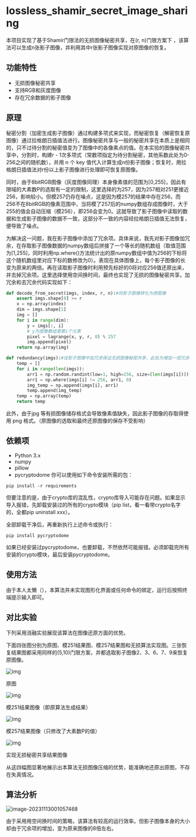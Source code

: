 # lossless_shamir_secret_image_sharing
​本项目实现了基于Shamir门限法的无损图像秘密共享，在(r, n)门限方案下 ，该算法可以生成n张影子图像，并利用其中r张影子图像实现对原图像的恢复。

## 功能特性

- 无损图像秘密共享
- 支持RGB和灰度图像
- 存在冗余数据的影子图像

## 原理

​秘密分割（加密生成影子图像）通过构建多项式来实现，而秘密恢复（解密恢复原图像）通过拉格朗日插值法进行。图像秘密共享与一般的秘密共享在本质上是相同的，只不过待分割的秘密值变为了图像中的各像素点的值。在本实验的图像秘密共享中，分割时，构建r - 1次多项式（常数项指定为待分割秘密，其他系数此处为0-256之间的随机数），并用 n 个 key 值代入计算生成n份影子图像；恢复时，用拉格朗日插值法对r份以上影子图像进行处理即可恢复原图像。

​同时，由于8bitRGB图像（灰度图像同理）本身像素值的范围为[0,255]，因此有限域的大素数P的选取有一定的限制，这里选择的为257，因为257相对251更接近256，影响较小。但模257仍存在噪点，这是因为模257的结果中存在256，而256不在8bitRGB的像素范围中，当将模了257后的numpy数组存成图像时，大于255的值会自动压缩（模256），即256会变为0。这就导致了影子图像中读取的数据和生成影子图像的数据不一致，这部分不一致的内容经拉格朗日插值无法恢复，便导致了噪点。

为解决这一问题，我在影子图像中添加了冗余项。具体来说，我先对影子图像加冗余，在存取影子图像数据的numpy数组后拼接了一个等长的随机数组（取值范围为[1,255]，同时利用np.where()方法统计出的原numpy数组中值为256的下标将这个随机数组里对应下标的数修改为0）。表现在具体图像上，每个影子图像的长变为原来的两倍。再在读取影子图像时利用预先标好的0将对应256值还原出来，并去掉冗余项。这里选择使用空间换时间，最终也实现了无损的图像秘密共享。加冗余和去冗余代码实现如下：

```python
def decode_from_secret(imgs, index, r, n):#将影子图像转化为原图像
    assert imgs.shape[0] >= r
    x = np.array(index)
    dim = imgs.shape[1]
    img = []
    for i in range(dim):
        y = imgs[:, i]
        # y为图像数组里第i个元素
        pixel = lagrange(x, y, r, 0) % 257
        img.append(pixel)
    return np.array(img)

def redundancy(imgs):#往影子图像中加冗余保证无损图像秘密共享，此处为增加一倍冗余
    temp = []
    for i in range(len(imgs)):
        arr1 = np.random.randint(low=1, high=256, size=(len(imgs[i])))
        arr1 = np.where(imgs[i] != 256, arr1, 0)
        img_temp = np.append(imgs[i], arr1)
        temp.append(img_temp)
    temp = np.array(temp)
    return temp
```

此外，由于jpg 等有损图像储存格式会导致像素值缺失，因此影子图像的存取得使用 png 格式。（原图像的选取和最终还原图像的保存不受影响）
## 依赖项

- Python 3.x
- numpy
- pillow
- pycryptodome
你可以使用如下命令安装所需的包：

```
pip install -r requirements
```

但要注意的是，由于crypto库的混乱性，crypto库导入可能存在问题。如果显示导入报错，先卸载安装过的所有的crypto模块（pip list，看一看带crypto名字的，全都pip uninstall xxx）。

全部卸载干净后，再重新执行上述命令或执行：

```
pip install pycryptodome
```

如果已经安装过pycryptodome，也要卸载，不然依然可能报错。必须卸载完所有安装的crypto模块，最后安装pycryptodome。

## 使用方法

由于本人太懒（），本算法并未实现图形化界面或任何命令的绑定，运行后按照终端提示输入即可。

## 对比实验

下列采用消融实验展现该算法在图像还原方面的优势。

下面四张图分别为原图、模251结果图、模257结果图和无损算法实现图。三张恢复结果图都采用同样的(5,10)门限方案，并都选取影子图像2、3、6、7、9来恢复原图像。

![img](file:///C:\Users\liusir\AppData\Local\Temp\ksohtml155576\wps1.jpg) 

原图

![img](file:///C:\Users\liusir\AppData\Local\Temp\ksohtml155576\wps2.jpg) 

模251结果图像（即原算法生成结果）

![img](file:///C:\Users\liusir\AppData\Local\Temp\ksohtml155576\wps3.jpg) 

模257结果图像（只修改了大素数P的值）

![img](file:///C:\Users\liusir\AppData\Local\Temp\ksohtml155576\wps4.jpg) 

 

实现无损秘密共享结果图像

从这四幅图显著地展示出本算法无损图像压缩的优势，能准确地还原出原图，不存在失真情况。

## 算法分析

![image-20231113001057468](C:\Users\liusir\AppData\Roaming\Typora\typora-user-images\image-20231113001057468.png)

由于采用用空间换时间的策略，该算法有较高的运行效率。但影子图像本身的大小却由于冗余项的增加，变为原来图像的8倍左右。
